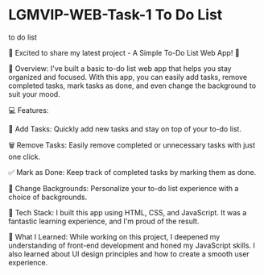 # LGMVIP-WEB-Task-1 To Do List
to do list

🚀 Excited to share my latest project - A Simple To-Do List Web App! 🚀

📝 Overview:
I've built a basic to-do list web app that helps you stay organized and focused. With this app, you can easily add tasks, remove completed tasks, mark tasks as done, and even change the background to suit your mood.

💻 Features:

📌 Add Tasks: Quickly add new tasks and stay on top of your to-do list.

🗑️ Remove Tasks: Easily remove completed or unnecessary tasks with just one click.

✅ Mark as Done: Keep track of completed tasks by marking them as done.

🎨 Change Backgrounds: Personalize your to-do list experience with a choice of backgrounds.

🔧 Tech Stack:
I built this app using HTML, CSS, and JavaScript. It was a fantastic learning experience, and I'm proud of the result.

🚀 What I Learned:
While working on this project, I deepened my understanding of front-end development and honed my JavaScript skills. I also learned about UI design principles and how to create a smooth user experience.

